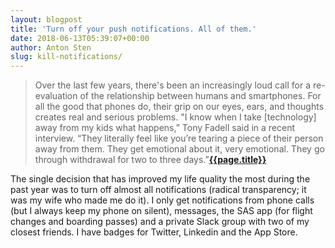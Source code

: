 ```yaml
---
layout: blogpost
title: 'Turn off your push notifications. All of them.'
date: 2018-06-13T05:39:07+00:00
author: Anton Sten
slug: kill-notifications/
---
```


>Over the last few years, there's been an increasingly loud call for a re-evaluation of the relationship between humans and smartphones. For all the good that phones do, their grip on our eyes, ears, and thoughts creates real and serious problems. "I know when I take [technology] away from my kids what happens,” Tony Fadell said in a recent interview. “They literally feel like you’re tearing a piece of their person away from them. They get emotional about it, very emotional. They go through withdrawal for two to three days.”**[{{page.title}}](https://www.wired.com/story/turn-off-your-push-notifications/)**

The single decision that has improved my life quality the most during the past year was to turn off almost all notifications (radical transparency; it was my wife who made me do it). I only get notifications from phone calls (but I always keep my phone on silent), messages, the SAS app (for flight changes and boarding passes) and a private Slack group with two of my closest friends. I have badges for Twitter, Linkedin and the App Store.
